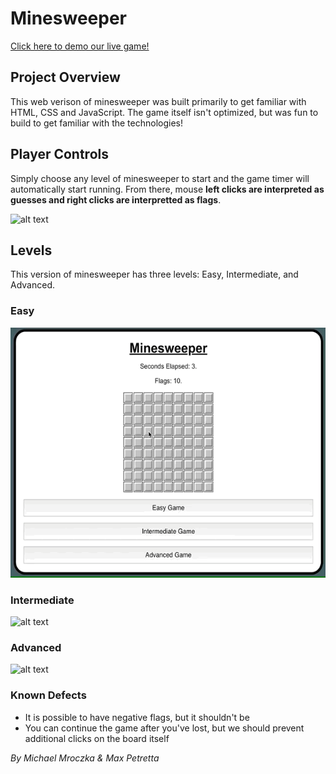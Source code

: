 # Minesweeper

[Click here to demo our live game!](https://mmroczka.github.io/minesweeper/)

## Project Overview

This web verison of minesweeper was built primarily to get familiar with HTML, CSS and JavaScript. The game itself isn't optimized, but was fun to build to get familiar with the technologies!

## Player Controls

Simply choose any level of minesweeper to start and the game timer will automatically start running. From there, mouse **left clicks are interpreted as guesses and right clicks are interpretted as flags**.


<img src="https://github.com/mmroczka/minesweeper/blob/master/gifs/flags.gif" alt="alt text" width="400" height="400">


## Levels

This version of minesweeper has three levels: Easy, Intermediate, and Advanced.

### Easy

<img src="https://github.com/mmroczka/minesweeper/blob/master/gifs/easy.gif" alt="alt text" width="800" height="400">


### Intermediate

<img src="https://github.com/mmroczka/minesweeper/blob/master/gifs/intermediate.gif" alt="alt text" width="800" height="400">

### Advanced

<img src="https://github.com/mmroczka/minesweeper/blob/master/gifs/advanced.gif" alt="alt text" width="800" height="400">

### Known Defects
* It is possible to have negative flags, but it shouldn't be
* You can continue the game after you've lost, but we should prevent additional clicks on the board itself

_By Michael Mroczka & Max Petretta_
